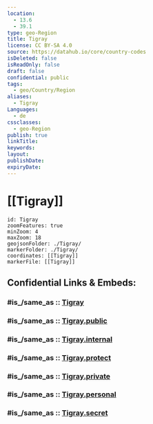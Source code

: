 ```yaml
---
location:
  - 13.6
  - 39.1
type: geo-Region
title: Tigray
license: CC BY-SA 4.0
source: https://datahub.io/core/country-codes
isDeleted: false
isReadOnly: false
draft: false
confidential: public
tags:
  - geo/Country/Region
aliases:
  - Tigray
Languages:
  - de
cssclasses:
  - geo-Region
publish: true
linkTitle:
keywords:
layout:
publishDate:
expiryDate:
---
```


# [[Tigray]]

```leaflet
id: Tigray
zoomFeatures: true 
minZoom: 4 
maxZoom: 18
geojsonFolder: ./Tigray/
markerFolder: ./Tigray/
coordinates: [[Tigray]] 
markerFile: [[Tigray]] 
```


## Confidential Links & Embeds: 

### #is_/same_as :: [Tigray](/_Standards/Earth/Continent/Africa/Africa~East/Ethiopia/Regions~Ethiopia/Tigray.md) 

### #is_/same_as :: [Tigray.public](/_public/Earth/Continent/Africa/Africa~East/Ethiopia/Regions~Ethiopia/Tigray.public.md) 

### #is_/same_as :: [Tigray.internal](/_internal/Earth/Continent/Africa/Africa~East/Ethiopia/Regions~Ethiopia/Tigray.internal.md) 

### #is_/same_as :: [Tigray.protect](/_protect/Earth/Continent/Africa/Africa~East/Ethiopia/Regions~Ethiopia/Tigray.protect.md) 

### #is_/same_as :: [Tigray.private](/_private/Earth/Continent/Africa/Africa~East/Ethiopia/Regions~Ethiopia/Tigray.private.md) 

### #is_/same_as :: [Tigray.personal](/_personal/Earth/Continent/Africa/Africa~East/Ethiopia/Regions~Ethiopia/Tigray.personal.md) 

### #is_/same_as :: [Tigray.secret](/_secret/Earth/Continent/Africa/Africa~East/Ethiopia/Regions~Ethiopia/Tigray.secret.md)

